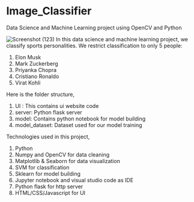 # Image_Classifier
Data Science and Machine Learning project using OpenCV and Python

![Screenshot (123)](https://user-images.githubusercontent.com/51874859/203472752-aa213071-a806-41fd-8c61-e4062c8ff8cd.png)
In this data science and machine learning project, we classify sports personalities. We restrict classification to only 5 people:
  1. Elon Musk
  2. Mark Zuckerberg
  3. Priyanka Chopra
  4. Cristiano Ronaldo
  5. Virat Kohli

Here is the folder structure,
  1. UI : This contains ui website code
  2. server: Python flask server
  3. model: Contains python notebook for model building
  4. model_dataset: Dataset used for our model training
 
Technologies used in this project,
1. Python
2. Numpy and OpenCV for data cleaning
3. Matplotlib & Seaborn for data visualization
4. SVM for classification
5. Sklearn for model building
6. Jupyter notebook and visual studio code as IDE
7. Python flask for http server
8. HTML/CSS/Javascript for UI
